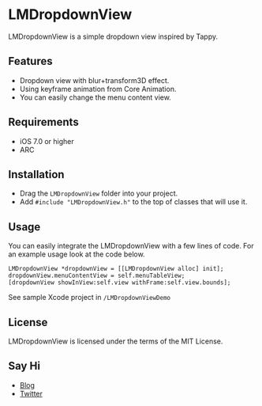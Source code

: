 LMDropdownView
==============
LMDropdownView is a simple dropdown view inspired by Tappy.

## Features
* Dropdown view with blur+transform3D effect.
* Using keyframe animation from Core Animation.
* You can easily change the menu content view.

## Requirements
* iOS 7.0 or higher 
* ARC

## Installation
* Drag the `LMDropdownView` folder into your project.
* Add `#include "LMDropdownView.h"` to the top of classes that will use it.

## Usage
You can easily integrate the LMDropdownView with a few lines of code. For an example usage look at the code below.
```ObjC
LMDropdownView *dropdownView = [[LMDropdownView alloc] init];
dropdownView.menuContentView = self.menuTableView;
[dropdownView showInView:self.view withFrame:self.view.bounds];
```
See sample Xcode project in `/LMDropdownViewDemo`

## License
LMDropdownView is licensed under the terms of the MIT License.

## Say Hi
* [Blog](http://laptrinhiphone.blogspot.com/)
* [Twitter](https://twitter.com/minhluongnguyen)
